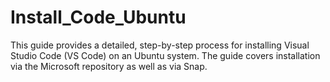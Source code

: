 # Install_Code_Ubuntu
This guide provides a detailed, step-by-step process for installing Visual Studio Code (VS Code) on an Ubuntu system. The guide covers installation via the Microsoft repository as well as via Snap.
